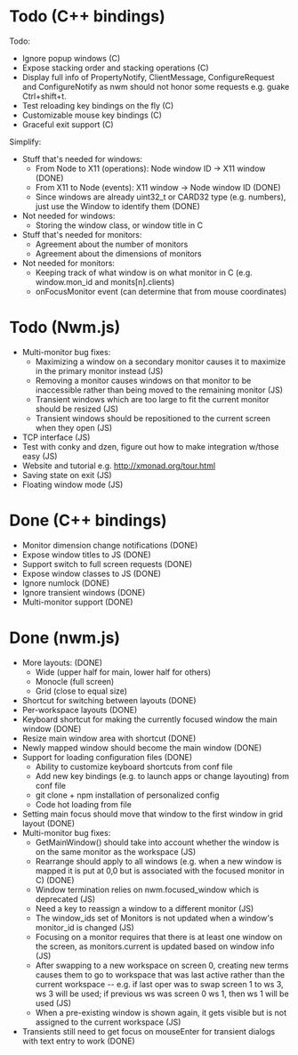 # Todo (C++ bindings)

Todo:

- Ignore popup windows (C)
- Expose stacking order and stacking operations (C)
- Display full info of PropertyNotify, ClientMessage, ConfigureRequest and ConfigureNotify as nwm should not honor some requests e.g. guake Ctrl+shift+t.
- Test reloading key bindings on the fly (C)
- Customizable mouse key bindings (C)
- Graceful exit support (C)

Simplify:

- Stuff that's needed for windows:
    - From Node to X11 (operations): Node window ID -> X11 window (DONE)
    - From X11 to Node (events): X11 window -> Node window ID (DONE)
    - Since windows are already uint32_t or CARD32 type (e.g. numbers), just use the Window to identify them (DONE)
- Not needed for windows:
    - Storing the window class, or window title in C
- Stuff that's needed for monitors:
    - Agreement about the number of monitors
    - Agreement about the dimensions of monitors
- Not needed for monitors:
    - Keeping track of what window is on what monitor in C (e.g. window.mon_id and monits[n].clients)
    - onFocusMonitor event (can determine that from mouse coordinates)


# Todo (Nwm.js)

- Multi-monitor bug fixes:
  - Maximizing a window on a secondary monitor causes it to maximize in the primary monitor instead (JS)
  - Removing a monitor causes windows on that monitor to be inaccessible rather than being moved to the remaining monitor (JS)
  - Transient windows which are too large to fit the current monitor should be resized (JS)
  - Transient windows should be repositioned to the current screen when they open (JS)
- TCP interface (JS)
- Test with conky and dzen, figure out how to make integration w/those easy (JS)
- Website and tutorial e.g. http://xmonad.org/tour.html
- Saving state on exit (JS)
- Floating window mode (JS)


# Done (C++ bindings)

- Monitor dimension change notifications (DONE)
- Expose window titles to JS (DONE)
- Support switch to full screen requests (DONE)
- Expose window classes to JS (DONE)
- Ignore numlock (DONE)
- Ignore transient windows (DONE)
- Multi-monitor support (DONE)

# Done (nwm.js)

- More layouts: (DONE)
    - Wide (upper half for main, lower half for others)
    - Monocle (full screen)
    - Grid (close to equal size)
- Shortcut for switching between layouts (DONE)
- Per-workspace layouts (DONE)
- Keyboard shortcut for making the currently focused window the main window (DONE)
- Resize main window area with shortcut (DONE)
- Newly mapped window should become the main window (DONE)
- Support for loading configuration files (DONE)
    - Ability to customize keyboard shortcuts from conf file
    - Add new key bindings (e.g. to launch apps or change layouting) from conf file
    - git clone + npm installation of personalized config
    - Code hot loading from file
- Setting main focus should move that window to the first window in grid layout (DONE)
- Multi-monitor bug fixes:
    - GetMainWindow() should take into account whether the window is on the same monitor as the workspace (JS)
    - Rearrange should apply to all windows (e.g. when a new window is mapped it is put at 0,0 but is associated with the focused monitor in C) (DONE)
    - Window termination relies on nwm.focused_window which is deprecated (JS)
    - Need a key to reassign a window to a different monitor (JS)
    - The window_ids set of Monitors is not updated when a window's monitor_id is changed (JS)
    - Focusing on a monitor requires that there is at least one window on the screen, as monitors.current is updated based on window info (JS)
    - After swapping to a new workspace on screen 0, creating new terms causes them to go to workspace that was last active rather than the current workspace -- e.g. if last oper was to swap screen 1 to ws 3, ws 3 will be used; if previous ws was screen 0 ws 1, then ws 1 will be used (JS)
    - When a pre-existing window is shown again, it gets visible but is not assigned to the current workspace (JS)
- Transients still need to get focus on mouseEnter for transient dialogs with text entry to work (DONE)



